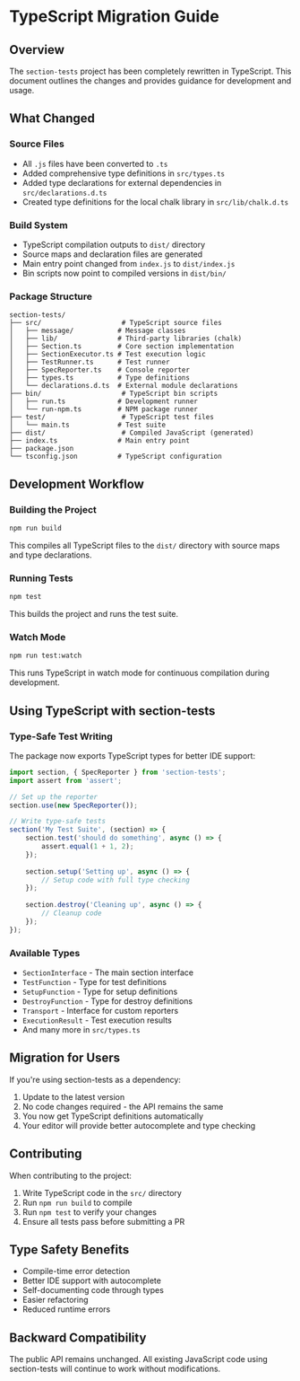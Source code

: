 # TypeScript Migration Guide

## Overview

The `section-tests` project has been completely rewritten in TypeScript. This document outlines the changes and provides guidance for development and usage.

## What Changed

### Source Files
- All `.js` files have been converted to `.ts`
- Added comprehensive type definitions in `src/types.ts`
- Added type declarations for external dependencies in `src/declarations.d.ts`
- Created type definitions for the local chalk library in `src/lib/chalk.d.ts`

### Build System
- TypeScript compilation outputs to `dist/` directory
- Source maps and declaration files are generated
- Main entry point changed from `index.js` to `dist/index.js`
- Bin scripts now point to compiled versions in `dist/bin/`

### Package Structure
```
section-tests/
├── src/                    # TypeScript source files
│   ├── message/           # Message classes
│   ├── lib/               # Third-party libraries (chalk)
│   ├── Section.ts         # Core section implementation
│   ├── SectionExecutor.ts # Test execution logic
│   ├── TestRunner.ts      # Test runner
│   ├── SpecReporter.ts    # Console reporter
│   ├── types.ts           # Type definitions
│   └── declarations.d.ts  # External module declarations
├── bin/                    # TypeScript bin scripts
│   ├── run.ts             # Development runner
│   └── run-npm.ts         # NPM package runner
├── test/                   # TypeScript test files
│   └── main.ts            # Test suite
├── dist/                   # Compiled JavaScript (generated)
├── index.ts               # Main entry point
├── package.json
└── tsconfig.json          # TypeScript configuration
```

## Development Workflow

### Building the Project
```bash
npm run build
```

This compiles all TypeScript files to the `dist/` directory with source maps and type declarations.

### Running Tests
```bash
npm test
```

This builds the project and runs the test suite.

### Watch Mode
```bash
npm run test:watch
```

This runs TypeScript in watch mode for continuous compilation during development.

## Using TypeScript with section-tests

### Type-Safe Test Writing

The package now exports TypeScript types for better IDE support:

```typescript
import section, { SpecReporter } from 'section-tests';
import assert from 'assert';

// Set up the reporter
section.use(new SpecReporter());

// Write type-safe tests
section('My Test Suite', (section) => {
    section.test('should do something', async () => {
        assert.equal(1 + 1, 2);
    });
    
    section.setup('Setting up', async () => {
        // Setup code with full type checking
    });
    
    section.destroy('Cleaning up', async () => {
        // Cleanup code
    });
});
```

### Available Types

- `SectionInterface` - The main section interface
- `TestFunction` - Type for test definitions
- `SetupFunction` - Type for setup definitions
- `DestroyFunction` - Type for destroy definitions
- `Transport` - Interface for custom reporters
- `ExecutionResult` - Test execution results
- And many more in `src/types.ts`

## Migration for Users

If you're using section-tests as a dependency:

1. Update to the latest version
2. No code changes required - the API remains the same
3. You now get TypeScript definitions automatically
4. Your editor will provide better autocomplete and type checking

## Contributing

When contributing to the project:

1. Write TypeScript code in the `src/` directory
2. Run `npm run build` to compile
3. Run `npm test` to verify your changes
4. Ensure all tests pass before submitting a PR

## Type Safety Benefits

- Compile-time error detection
- Better IDE support with autocomplete
- Self-documenting code through types
- Easier refactoring
- Reduced runtime errors

## Backward Compatibility

The public API remains unchanged. All existing JavaScript code using section-tests will continue to work without modifications.

